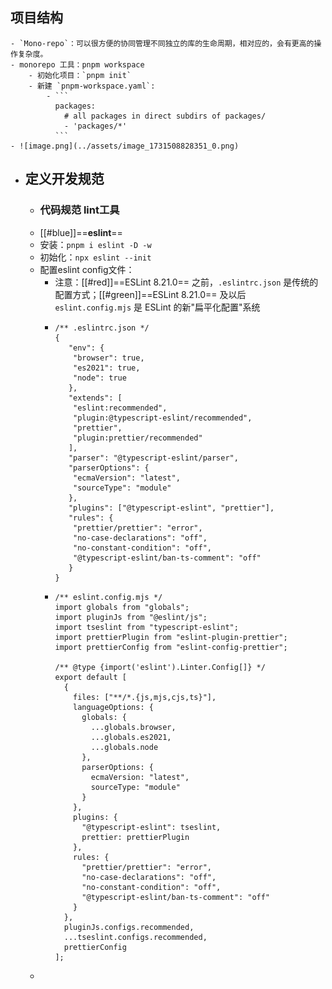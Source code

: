 ## 项目结构
	- `Mono-repo`：可以很方便的协同管理不同独立的库的生命周期，相对应的，会有更高的操作复杂度。
	- monorepo 工具：pnpm workspace
		- 初始化项目：`pnpm init`
		- 新建 `pnpm-workspace.yaml`:
			- ```
			  packages:
			    # all packages in direct subdirs of packages/
			    - 'packages/*'
			  ```
	- ![image.png](../assets/image_1731508828351_0.png)
- ## 定义开发规范
	- ### 代码规范 lint工具
	- [[#blue]]==**eslint**==
	- 安装：`pnpm i eslint -D -w`
	- 初始化：`npx eslint --init`
	- 配置eslint config文件：
		- 注意：[[#red]]==ESLint 8.21.0== 之前，`.eslintrc.json` 是传统的配置方式；[[#green]]==ESLint 8.21.0== 及以后 `eslint.config.mjs` 是 ESLint 的新"扁平化配置"系统
		- ```
		  /** .eslintrc.json */
		  {
		     "env": {
		      "browser": true,
		      "es2021": true,
		      "node": true
		     },
		     "extends": [
		      "eslint:recommended",
		      "plugin:@typescript-eslint/recommended",
		      "prettier",
		      "plugin:prettier/recommended"
		     ],
		     "parser": "@typescript-eslint/parser",
		     "parserOptions": {
		      "ecmaVersion": "latest",
		      "sourceType": "module"
		     },
		     "plugins": ["@typescript-eslint", "prettier"],
		     "rules": {
		      "prettier/prettier": "error",
		      "no-case-declarations": "off",
		      "no-constant-condition": "off",
		      "@typescript-eslint/ban-ts-comment": "off"
		     }
		  }
		  ```
		- ```
		  /** eslint.config.mjs */
		  import globals from "globals";
		  import pluginJs from "@eslint/js";
		  import tseslint from "typescript-eslint";
		  import prettierPlugin from "eslint-plugin-prettier";
		  import prettierConfig from "eslint-config-prettier";
		  
		  /** @type {import('eslint').Linter.Config[]} */
		  export default [
		    {
		      files: ["**/*.{js,mjs,cjs,ts}"],
		      languageOptions: {
		        globals: {
		          ...globals.browser,
		          ...globals.es2021,
		          ...globals.node
		        },
		        parserOptions: {
		          ecmaVersion: "latest",
		          sourceType: "module"
		        }
		      },
		      plugins: {
		        "@typescript-eslint": tseslint,
		        prettier: prettierPlugin
		      },
		      rules: {
		        "prettier/prettier": "error",
		        "no-case-declarations": "off",
		        "no-constant-condition": "off",
		        "@typescript-eslint/ban-ts-comment": "off"
		      }
		    },
		    pluginJs.configs.recommended,
		    ...tseslint.configs.recommended,
		    prettierConfig
		  ];
		  ```
	-